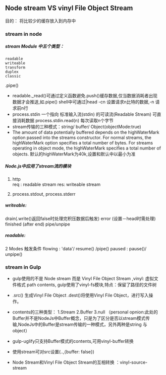 
## Node stream VS vinyl File Object Stream

目的： 将比较少的缓存放入到内存中

### stream in node

##### stream Module 中五个类型：
    readable
    writeable
    transform
    duplex
    classic

.pipe()

* readable._read()可通过定义函数避免.push()缓存数据,仅当数据消耗者出现数据才会推送,如.pipe() shell中可通过|head -cn 设置请求n比特的数据,-n 请求前n行
* process.stdin 一个指向 标准输入流(stdin) 的可读流(Readable Stream) 可直接消耗数据
    process.stdin.read(n) 每次读取n个字节
* stream传输的三种模式：string/ buffer/ Object(objectMode:true)
* The amount of data potentially buffered depends on the highWaterMark option passed into the streams constructor. For normal streams, the highWaterMark option specifies a total number of bytes. For streams operating in object mode, the highWaterMark specifies a total number of objects. 默认的highWaterMark为40k,设置和默认中以最小为准


##### Node.js中应用了stream流的模块
1. http   
req : readable stream 
res: writeable stream

2. process.stdout, process.stderr
 

##### writeable:
drain(.write()返回false时处理完积压数据后触发)
error (设置－head时需处理)
finished  (after end)
pipe/unpipe

##### readable:
2 Modes 触发条件
    flowing : 'data'/ resume() /pipe()
    paused : pause()/ unpipe()



### stream in Gulp

* gulp使用的不是 Node stream 而是 Vinyl File Object Stream ,vinyl: 虚拟文件格式 path contents, gulp使用了vinyl-fs模块,特点：保留了路径的文件树

* .src() 生成Vinyl File Object .dest()将使用Vinyl File Object，进行写入操作。

* contents的三种类型：
1.Stream 2.Buffer 3.null
（personal opnion:此处的Buffer并不是NodeJs中Buffer概念，只是为了区分是否以stream模式传输,NodeJs中的Buffer是stream传输的一种模式，另外两种是string 与 object）

* gulp-uglify只支持Buffer模式的contents,可用vinyl-buffer转换
* 使用stream可对src设置(..,{buffer: false})
* Node Stream和Vinyl File Object Stream的互相转换 ：vinyl-source-stream

